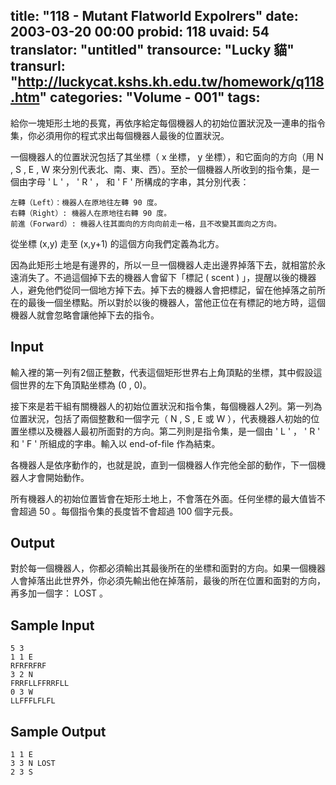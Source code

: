 title: "118 - Mutant Flatworld Expolrers"
date: 2003-03-20 00:00
probid: 118
uvaid: 54
translator: "untitled"
transource: "Lucky 貓"
transurl: "http://luckycat.kshs.kh.edu.tw/homework/q118.htm"
categories: "Volume - 001"
tags:
---

給你一塊矩形土地的長寬，再依序給定每個機器人的初始位置狀況及一連串的指令集，你必須用你的程式求出每個機器人最後的位置狀況。

一個機器人的位置狀況包括了其坐標（ x 坐標， y 坐標），和它面向的方向（用 N , S , E , W 來分別代表北、南、東、西）。至於一個機器人所收到的指令集，是一個由字母 ' L ' ， ' R ' ， 和 ' F ' 所構成的字串，其分別代表：

    左轉（Left）：機器人在原地往左轉 90 度。
    右轉（Right）: 機器人在原地往右轉 90 度。
    前進（Forward）: 機器人往其面向的方向向前走一格，且不改變其面向之方向。

從坐標 (x,y) 走至 (x,y+1) 的這個方向我們定義為北方。

因為此矩形土地是有邊界的，所以一旦一個機器人走出邊界掉落下去，就相當於永遠消失了。不過這個掉下去的機器人會留下「標記 ( scent ) 」，提醒以後的機器人，避免他們從同一個地方掉下去。掉下去的機器人會把標記，留在他掉落之前所在的最後一個坐標點。所以對於以後的機器人，當他正位在有標記的地方時，這個機器人就會忽略會讓他掉下去的指令。

<!-- more -->

## Input ##

輸入裡的第一列有2個正整數，代表這個矩形世界右上角頂點的坐標，其中假設這個世界的左下角頂點坐標為 (0 , 0)。

接下來是若干組有關機器人的初始位置狀況和指令集，每個機器人2列。第一列為位置狀況，包括了兩個整數和一個字元（ N , S , E 或 W ），代表機器人初始的位置坐標以及機器人最初所面對的方向。第二列則是指令集，是一個由 ' L ' ， ' R ' 和 ' F ' 所組成的字串。輸入以 end-of-file 作為結束。

各機器人是依序動作的，也就是說，直到一個機器人作完他全部的動作，下一個機器人才會開始動作。

所有機器人的初始位置皆會在矩形土地上，不會落在外面。任何坐標的最大值皆不會超過 50 。每個指令集的長度皆不會超過 100 個字元長。

## Output ##

對於每一個機器人，你都必須輸出其最後所在的坐標和面對的方向。如果一個機器人會掉落出此世界外，你必須先輸出他在掉落前，最後的所在位置和面對的方向，再多加一個字： LOST 。

## Sample Input ##

	5 3
	1 1 E
	RFRFRFRF
	3 2 N
	FRRFLLFFRRFLL
	0 3 W
	LLFFFLFLFL

## Sample Output ##

	1 1 E
	3 3 N LOST
	2 3 S